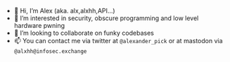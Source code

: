 - 👋 Hi, I’m Alex (aka. alx,alxhh,API...)
- 👀 I’m interested in security, obscure programming and low level hardware pwning
- 💞️ I’m looking to collaborate on funky codebases
- 📫 You can contact me via twitter at `@alexander_pick` or at mastodon via `@alxhh@infosec.exchange`

<!---
alexander-pick/alexander-pick is a ✨ special ✨ repository because its `README.md` (this file) appears on your GitHub profile.
You can click the Preview link to take a look at your changes.
--->
